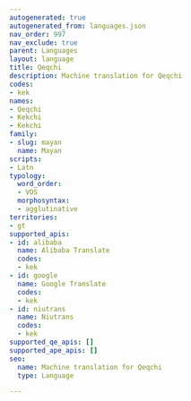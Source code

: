 ```yaml
---
autogenerated: true
autogenerated_from: languages.json
nav_order: 997
nav_exclude: true
parent: Languages
layout: language
title: Qeqchi
description: Machine translation for Qeqchi
codes:
- kek
names:
- Qeqchi
- Kekchi
- Kekchi
family:
- slug: mayan
  name: Mayan
scripts:
- Latn
typology:
  word_order:
  - VOS
  morphosyntax:
  - agglutinative
territories:
- gt
supported_apis:
- id: alibaba
  name: Alibaba Translate
  codes:
  - kek
- id: google
  name: Google Translate
  codes:
  - kek
- id: niutrans
  name: Niutrans
  codes:
  - kek
supported_qe_apis: []
supported_ape_apis: []
seo:
  name: Machine translation for Qeqchi
  type: Language

---
```


